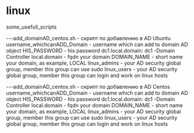 # linux
some_usefull_scripts

 ---add_domainAD_centos.sh - скрипт по добавлению в AD Ubuntu
    username_whichcanADD_Domain - username which can add to domain AD object
    HIS_PASSWORD - his password
  dc1.local.domain:
    dc1 -Domain Controller
    local.domain - fqdn your domain
    DOMAIN_NAME - short name your domain, as example, LOCAL
    linux_admins - your AD security global group, member this group can use sudo
    linux_users - your AD security global group, member this group can login and work on linux hosts


 ---add_domainAD_centos.sh - скрипт по добавлению в AD Centos
    username_whichcanADD_Domain - username which can add to domain AD object
    HIS_PASSWORD - his password
  dc1.local.domain:
    dc1 -Domain Controller
    local.domain - fqdn your domain
    DOMAIN_NAME - short name your domain, as example, LOCAL
    linux_admins - your AD security global group, member this group can use sudo
    linux_users - your AD security global group, member this group can login and work on linux hosts